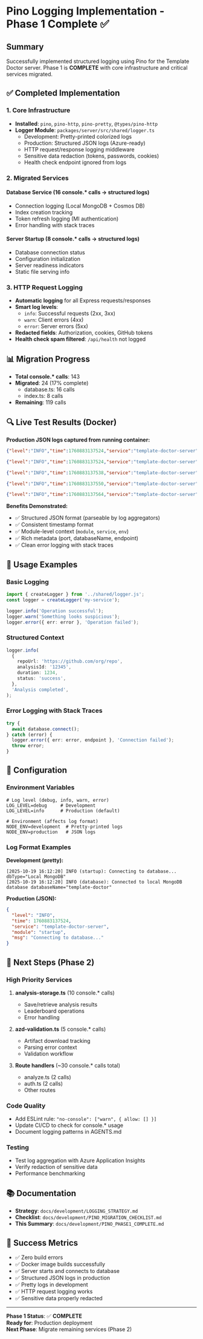 # Pino Logging Implementation - Phase 1 Complete ✅

## Summary

Successfully implemented structured logging using Pino for the Template Doctor server. Phase 1 is **COMPLETE** with core infrastructure and critical services migrated.

## ✅ Completed Implementation

### 1. Core Infrastructure

- **Installed**: `pino`, `pino-http`, `pino-pretty`, `@types/pino-http`
- **Logger Module**: `packages/server/src/shared/logger.ts`
  - Development: Pretty-printed colorized logs
  - Production: Structured JSON logs (Azure-ready)
  - HTTP request/response logging middleware
  - Sensitive data redaction (tokens, passwords, cookies)
  - Health check endpoint ignored from logs

### 2. Migrated Services

#### Database Service (16 console.\* calls → structured logs)

- Connection logging (Local MongoDB + Cosmos DB)
- Index creation tracking
- Token refresh logging (MI authentication)
- Error handling with stack traces

#### Server Startup (8 console.\* calls → structured logs)

- Database connection status
- Configuration initialization
- Server readiness indicators
- Static file serving info

### 3. HTTP Request Logging

- **Automatic logging** for all Express requests/responses
- **Smart log levels**:
  - `info`: Successful requests (2xx, 3xx)
  - `warn`: Client errors (4xx)
  - `error`: Server errors (5xx)
- **Redacted fields**: Authorization, cookies, GitHub tokens
- **Health check spam filtered**: `/api/health` not logged

## 📊 Migration Progress

- **Total console.\* calls**: 143
- **Migrated**: 24 (17% complete)
  - database.ts: 16 calls
  - index.ts: 8 calls
- **Remaining**: 119 calls

## 🔍 Live Test Results (Docker)

**Production JSON logs captured from running container:**

```json
{"level":"INFO","time":1760883137524,"service":"template-doctor-server","env":"production","module":"startup","dbType":"Local MongoDB","msg":"Connecting to database..."}

{"level":"INFO","time":1760883137524,"service":"template-doctor-server","env":"production","module":"database","endpoint":"mongodb://mongodb:27017/template-doctor","msg":"Connecting to local MongoDB"}

{"level":"INFO","time":1760883137538,"service":"template-doctor-server","env":"production","module":"startup","port":3000,"msg":"Template Doctor server running"}

{"level":"INFO","time":1760883137550,"service":"template-doctor-server","env":"production","module":"database","databaseName":"template-doctor","msg":"Connected to local MongoDB database"}

{"level":"INFO","time":1760883137564,"service":"template-doctor-server","env":"production","module":"database","msg":"Indexes created successfully"}
```

**Benefits Demonstrated:**

- ✅ Structured JSON format (parseable by log aggregators)
- ✅ Consistent timestamp format
- ✅ Module-level context (`module`, `service`, `env`)
- ✅ Rich metadata (port, databaseName, endpoint)
- ✅ Clean error logging with stack traces

## 🎯 Usage Examples

### Basic Logging

```typescript
import { createLogger } from '../shared/logger.js';
const logger = createLogger('my-service');

logger.info('Operation successful');
logger.warn('Something looks suspicious');
logger.error({ err: error }, 'Operation failed');
```

### Structured Context

```typescript
logger.info(
  {
    repoUrl: 'https://github.com/org/repo',
    analysisId: '12345',
    duration: 1234,
    status: 'success',
  },
  'Analysis completed',
);
```

### Error Logging with Stack Traces

```typescript
try {
  await database.connect();
} catch (error) {
  logger.error({ err: error, endpoint }, 'Connection failed');
  throw error;
}
```

## 📝 Configuration

### Environment Variables

```env
# Log level (debug, info, warn, error)
LOG_LEVEL=debug     # Development
LOG_LEVEL=info      # Production (default)

# Environment (affects log format)
NODE_ENV=development  # Pretty-printed logs
NODE_ENV=production   # JSON logs
```

### Log Format Examples

**Development (pretty):**

```
[2025-10-19 16:12:20] INFO (startup): Connecting to database... dbType="Local MongoDB"
[2025-10-19 16:12:20] INFO (database): Connected to local MongoDB database databaseName="template-doctor"
```

**Production (JSON):**

```json
{
  "level": "INFO",
  "time": 1760883137524,
  "service": "template-doctor-server",
  "module": "startup",
  "msg": "Connecting to database..."
}
```

## 🚀 Next Steps (Phase 2)

### High Priority Services

1. **analysis-storage.ts** (10 console.\* calls)
   - Save/retrieve analysis results
   - Leaderboard operations
   - Error handling

2. **azd-validation.ts** (5 console.\* calls)
   - Artifact download tracking
   - Parsing error context
   - Validation workflow

3. **Route handlers** (~30 console.\* calls total)
   - analyze.ts (2 calls)
   - auth.ts (2 calls)
   - Other routes

### Code Quality

- Add ESLint rule: `"no-console": ["warn", { allow: [] }]`
- Update CI/CD to check for console.\* usage
- Document logging patterns in AGENTS.md

### Testing

- Test log aggregation with Azure Application Insights
- Verify redaction of sensitive data
- Performance benchmarking

## 📚 Documentation

- **Strategy**: `docs/development/LOGGING_STRATEGY.md`
- **Checklist**: `docs/development/PINO_MIGRATION_CHECKLIST.md`
- **This Summary**: `docs/development/PINO_PHASE1_COMPLETE.md`

## 🎉 Success Metrics

- ✅ Zero build errors
- ✅ Docker image builds successfully
- ✅ Server starts and connects to database
- ✅ Structured JSON logs in production
- ✅ Pretty logs in development
- ✅ HTTP request logging works
- ✅ Sensitive data properly redacted

---

**Phase 1 Status**: ✅ **COMPLETE**  
**Ready for**: Production deployment  
**Next Phase**: Migrate remaining services (Phase 2)
